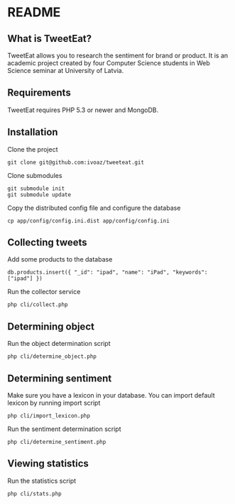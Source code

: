 README
======

What is TweetEat?
-----------------

TweetEat allows you to research the sentiment for brand or product.
It is an academic project created by four Computer Science students in
Web Science seminar at University of Latvia.


Requirements
------------

TweetEat requires PHP 5.3 or newer and MongoDB.


Installation
------------

Clone the project

    git clone git@github.com:ivoaz/tweeteat.git

Clone submodules

    git submodule init
    git submodule update

Copy the distributed config file and configure the database

    cp app/config/config.ini.dist app/config/config.ini


Collecting tweets
-----------------

Add some products to the database

    db.products.insert({ "_id": "ipad", "name": "iPad", "keywords": ["ipad"] })

Run the collector service

    php cli/collect.php


Determining object
------------------

Run the object determination script

    php cli/determine_object.php


Determining sentiment
---------------------

Make sure you have a lexicon in your database.
You can import default lexicon by running import script

    php cli/import_lexicon.php

Run the sentiment determination script

    php cli/determine_sentiment.php

Viewing statistics
------------------

Run the statistics script

    php cli/stats.php

